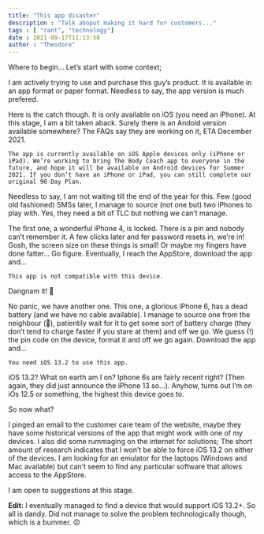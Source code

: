 ```yaml
---
title: "This app disaster" 
description : "Talk aboput making it hard for customers..." 
tags : [ "rant", "technology"]
date : 2021-09-17T11:13:50
author : "Theodore" 
---
```


Where to begin… Let’s start with some context;

I am actively trying to use and purchase this guy’s product. It is available in an app format or paper format. Needless to say, the app version is much prefered.

Here is the catch though. It is only available on iOS (you need an iPhone).
At this stage, I am a bit taken aback. Surely there is an Andoid version available somewhere? The FAQs say they are working on it, ETA December 2021.

```
The app is currently available on iOS Apple devices only (iPhone or iPad). We’re working to bring The Body Coach app to everyone in the future, and hope it will be available on Android devices for Summer 2021. If you don’t have an iPhone or iPad, you can still complete our original 90 Day Plan.
```

Needless to say, I am not waiting till the end of the year for this. Few (good old fashioned) SMSs later, I manage to source (not one but) two iPhones to play with. Yes, they need a bit of TLC but nothing we can’t manage.

The first one, a wonderful iPhone 4, is locked. There is a pin and nobody can’t remember it. A few clicks later and fer password resets in, we’re in! Gosh, the screen size on these things is small! Or maybe my fingers have done fatter… Go figure.
Eventually, I reach the AppStore, download the app and…

```
This app is not compatible with this device.
```

Dangnam it! 🤨

No panic, we have another one. This one, a glorious iPhone 6, has a dead battery (and we have no cable available). I manage to source one from the neighbour (🙏), patientily wait for it to get some sort of battery charge (they don’t tend to charge faster if you stare at them) and off we go. We guess (!) the pin code on the device, format it and off we go again. Download the app and…

```
You need iOS 13.2 to use this app.
```

iOS 13.2? What on earth am I on? Iphone 6s are fairly recent right? (Then again, they did just announce the iPhone 13 so…). Anyhow, turns out I’m on iOs 12.5 or something, the highest this device goes to.

So now what?

I pinged an email to the customer care team of the website, maybe they have some historical versions of the app that might work with one of my devices. I also did some rummaging on the internet for solutions; The short amount of research indicates that I won’t be able to force iOS 13.2 on either of the devices. I am looking for an emulator for the laptops (Windows and Mac available) but can’t seem to find any particular software that allows access to the AppStore.

I am open to suggestions at this stage.

**Edit:** I eventually managed to find a device that would support iOS 13.2+. So all is dandy.
Did not manage to solve the problem technologically though, which is a bummer. 😣

 
